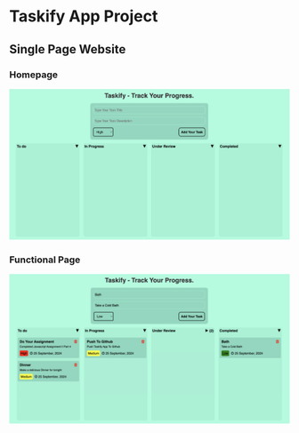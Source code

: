 <h1>Taskify App Project</h1>
<h2>Single Page Website</h2>
<h3>Homepage</h3>
<img src="./homeImage.png">
<h3>Functional Page</h3>
<img src="./functionalImage.png">
